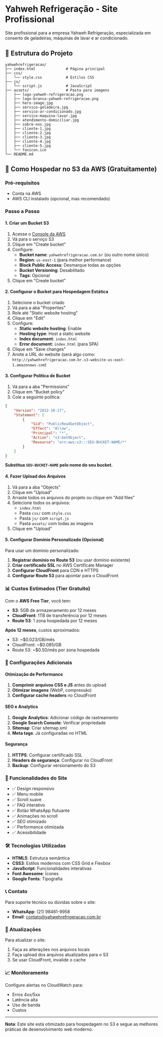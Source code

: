 # Yahweh Refrigeração - Site Profissional

Site profissional para a empresa Yahweh Refrigeração, especializada em conserto de geladeiras, máquinas de lavar e ar condicionado.

## 📁 Estrutura do Projeto

```
yahwehrefrigeracao/
├── index.html              # Página principal
├── css/
│   └── style.css           # Estilos CSS
├── js/
│   └── script.js           # JavaScript
├── assets/                 # Pasta para imagens
│   ├── logo-yahweh-refrigeracao.png
│   ├── logo-branca-yahweh-refrigeracao.png
│   ├── hero-image.jpg
│   ├── servico-geladeira.jpg
│   ├── servico-ar-condicionado.jpg
│   ├── servico-maquina-lavar.jpg
│   ├── atendimento-domiciliar.jpg
│   ├── sobre-nos.jpg
│   ├── cliente-1.jpg
│   ├── cliente-2.jpg
│   ├── cliente-3.jpg
│   ├── cliente-4.jpg
│   ├── cliente-5.jpg
│   └── favicon.ico
└── README.md
```

## 🚀 Como Hospedar no S3 da AWS (Gratuitamente)

### Pré-requisitos
- Conta na AWS
- AWS CLI instalado (opcional, mas recomendado)

### Passo a Passo

#### 1. Criar um Bucket S3
1. Acesse o [Console da AWS](https://console.aws.amazon.com/)
2. Vá para o serviço S3
3. Clique em "Create bucket"
4. Configure:
   - **Bucket name**: `yahwehrefrigeracao.com.br` (ou outro nome único)
   - **Region**: `us-east-1` (para melhor performance)
   - **Block Public Access**: Desmarque todas as opções
   - **Bucket Versioning**: Desabilitado
   - **Tags**: Opcional
5. Clique em "Create bucket"

#### 2. Configurar o Bucket para Hospedagem Estática
1. Selecione o bucket criado
2. Vá para a aba "Properties"
3. Role até "Static website hosting"
4. Clique em "Edit"
5. Configure:
   - **Static website hosting**: Enable
   - **Hosting type**: Host a static website
   - **Index document**: `index.html`
   - **Error document**: `index.html` (para SPA)
6. Clique em "Save changes"
7. Anote a URL do website (será algo como: `http://yahwehrefrigeracao.com.br.s3-website-us-east-1.amazonaws.com`)

#### 3. Configurar Política de Bucket
1. Vá para a aba "Permissions"
2. Clique em "Bucket policy"
3. Cole a seguinte política:

```json
{
    "Version": "2012-10-17",
    "Statement": [
        {
            "Sid": "PublicReadGetObject",
            "Effect": "Allow",
            "Principal": "*",
            "Action": "s3:GetObject",
            "Resource": "arn:aws:s3:::SEU-BUCKET-NAME/*"
        }
    ]
}
```

**Substitua `SEU-BUCKET-NAME` pelo nome do seu bucket.**

#### 4. Fazer Upload dos Arquivos
1. Vá para a aba "Objects"
2. Clique em "Upload"
3. Arraste todos os arquivos do projeto ou clique em "Add files"
4. Selecione todos os arquivos:
   - `index.html`
   - Pasta `css/` com `style.css`
   - Pasta `js/` com `script.js`
   - Pasta `assets/` com todas as imagens
5. Clique em "Upload"

#### 5. Configurar Domínio Personalizado (Opcional)
Para usar um domínio personalizado:

1. **Registrar domínio no Route 53** (ou usar domínio existente)
2. **Criar certificado SSL** no AWS Certificate Manager
3. **Configurar CloudFront** para CDN e HTTPS
4. **Configurar Route 53** para apontar para o CloudFront

### 📊 Custos Estimados (Tier Gratuito)

Com o **AWS Free Tier**, você tem:
- **S3**: 5GB de armazenamento por 12 meses
- **CloudFront**: 1TB de transferência por 12 meses
- **Route 53**: 1 zona hospedada por 12 meses

**Após 12 meses**, custos aproximados:
- S3: ~$0.023/GB/mês
- CloudFront: ~$0.085/GB
- Route 53: ~$0.50/mês por zona hospedada

### 🔧 Configurações Adicionais

#### Otimização de Performance
1. **Comprimir arquivos CSS e JS** antes do upload
2. **Otimizar imagens** (WebP, compressão)
3. **Configurar cache headers** no CloudFront

#### SEO e Analytics
1. **Google Analytics**: Adicionar código de rastreamento
2. **Google Search Console**: Verificar propriedade
3. **Sitemap**: Criar sitemap.xml
4. **Meta tags**: Já configuradas no HTML

#### Segurança
1. **HTTPS**: Configurar certificado SSL
2. **Headers de segurança**: Configurar no CloudFront
3. **Backup**: Configurar versionamento do S3

### 📱 Funcionalidades do Site

- ✅ Design responsivo
- ✅ Menu mobile
- ✅ Scroll suave
- ✅ FAQ interativo
- ✅ Botão WhatsApp flutuante
- ✅ Animações no scroll
- ✅ SEO otimizado
- ✅ Performance otimizada
- ✅ Acessibilidade

### 🛠️ Tecnologias Utilizadas

- **HTML5**: Estrutura semântica
- **CSS3**: Estilos modernos com CSS Grid e Flexbox
- **JavaScript**: Funcionalidades interativas
- **Font Awesome**: Ícones
- **Google Fonts**: Tipografia

### 📞 Contato

Para suporte técnico ou dúvidas sobre o site:
- **WhatsApp**: (21) 98461-9958
- **Email**: contato@yahwehrefrigeracao.com.br

### 🔄 Atualizações

Para atualizar o site:
1. Faça as alterações nos arquivos locais
2. Faça upload dos arquivos atualizados para o S3
3. Se usar CloudFront, invalide o cache

### 📈 Monitoramento

Configure alertas no CloudWatch para:
- Erros 4xx/5xx
- Latência alta
- Uso de banda
- Custos

---

**Nota**: Este site está otimizado para hospedagem no S3 e segue as melhores práticas de desenvolvimento web moderno. 